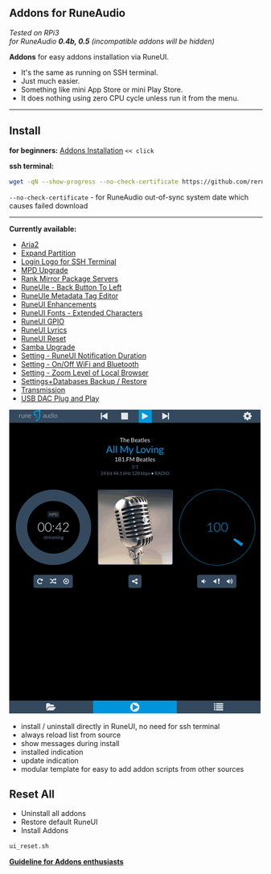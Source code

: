 Addons for RuneAudio
---
_Tested on RPi3_  
_for RuneAudio **0.4b, 0.5** (incompatible addons will be hidden)_
   
**Addons** for easy addons installation via RuneUI.  
- It's the same as running on SSH terminal.  
- Just much easier.  
- Something like mini App Store or mini Play Store.  
- It does nothing using zero CPU cycle unless run it from the menu.
<hr>

Install
---
**for beginners:**  [Addons Installation](https://github.com/rern/RuneAudio/blob/master/Addons_install/README.md) `<< click`

**ssh terminal:**
```sh
wget -qN --show-progress --no-check-certificate https://github.com/rern/RuneAudio_Addons/raw/master/install.sh -O - | sh
```
`--no-check-certificate` - for RuneAudio out-of-sync system date which causes failed download

---

**Currently available:**
- [Aria2](https://github.com/rern/RuneAudio_Addons)
- [Expand Partition](https://github.com/rern/RuneAudio/tree/master/expand_partition)
- [Login Logo for SSH Terminal](https://github.com/rern/RuneAudio/tree/master/motd)
- [MPD Upgrade](https://github.com/rern/RuneAudio/tree/master/mpd)
- [Rank Mirror Package Servers](https://github.com/rern/RuneAudio/tree/master/rankmirrors)
- [RuneUIe - Back Button To Left](https://github.com/rern/RuneAudio/tree/master/back_button)
- [RuneUIe Metadata Tag Editor](https://github.com/rern/RuneAudio/tree/master/kid3-cli)
- [RuneUI Enhancements](https://github.com/rern/RuneUI_enhancement)
- [RuneUI Fonts - Extended Characters](https://github.com/rern/RuneAudio/tree/master/font_extended)
- [RuneUI GPIO](https://github.com/rern/RuneUI_GPIO)
- [RuneUI Lyrics](https://github.com/RuneAddons/Lyrics)
- [RuneUI Reset](https://github.com/rern/RuneAudio/tree/master/ui-reset)
- [Samba Upgrade](https://github.com/rern/RuneAudio/tree/master/samba)
- [Setting - RuneUI Notification Duration](https://github.com/rern/RuneAudio/tree/master/notify_duration)
- [Setting - On/Off WiFi and Bluetooth ](https://github.com/rern/RuneAudio/tree/master/set_wlan-bt)
- [Setting - Zoom Level of Local Browser](https://github.com/rern/RuneAudio/tree/master/zoom_browser)
- [Settings+Databases Backup / Restore](https://github.com/rern/RuneAudio/tree/master/backup-restore)
- [Transmission](https://github.com/rern/RuneAudio/tree/master/transmission)
- [USB DAC Plug and Play](https://github.com/rern/RuneAudio/tree/master/USB_DAC)


![addons](https://github.com/rern/_assets/blob/master/RuneAudio_Addons/addons.gif)  

- install / uninstall directly in RuneUI, no need for ssh terminal
- always reload list from source
- show messages during install
- installed indication
- update indication
- modular template for easy to add addon scripts from other sources

Reset All
---
- Uninstall all addons
- Restore default RuneUI
- Install Addons
```sh
ui_reset.sh
```

[**Guideline for Addons enthusiasts**](https://github.com/rern/RuneAudio_Addons/blob/master/guideline.md)  
